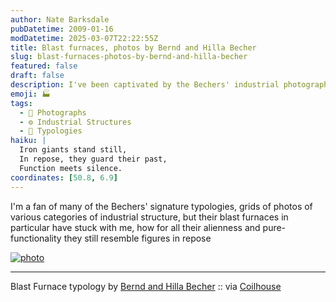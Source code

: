 ```yaml
---
author: Nate Barksdale
pubDatetime: 2009-01-16
modDatetime: 2025-03-07T22:22:55Z
title: Blast furnaces, photos by Bernd and Hilla Becher
slug: blast-furnaces-photos-by-bernd-and-hilla-becher
featured: false
draft: false
description: I've been captivated by the Bechers' industrial photography, particularly their portrayal of blast furnaces that appear both alien and contemplative.
emoji: 🏭
tags:
  - 📸 Photographs
  - ⚙️ Industrial Structures
  - 🔬 Typologies
haiku: |
  Iron giants stand still,  
  In repose, they guard their past,  
  Function meets silence.
coordinates: [50.8, 6.9]
---
```


I'm a fan of many of the Bechers' signature typologies, grids of photos of various categories of industrial structure, but their blast furnaces in particular have stuck with me, how for all their alienness and pure-functionality they still resemble figures in repose

[![photo](http://culture-making.com/media/artwork_images_139120_373169_berndandhilla-becher.jpg)](http://images.artnet.com/artwork_images_139120_373169_berndandhilla-becher.jpg)

---

Blast Furnace typology by [Bernd and Hilla Becher](http://en.wikipedia.org/wiki/Bernd_and_Hilla_Becher) :: via [Coilhouse](http://coilhouse.net/category/architecture/)
